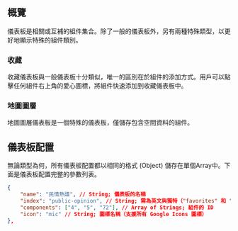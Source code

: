 ## 概覽
儀表板是相關或互補的組件集合。除了一般的儀表板外，另有兩種特殊類型，以更好地顯示特殊的組件類別。

### 收藏
收藏儀表板與一般儀表板十分類似，唯一的區別在於組件的添加方式。用戶可以點擊任何組件右上角的愛心圖標，將組件快速添加到收藏儀表板中。

### 地圖圖層
地圖圖層儀表板是一個特殊的儀表板，僅儲存包含空間資料的組件。

## 儀表板配置
無論類型為何，所有儀表板配置都以相同的格式 (Object) 儲存在單個Array中。下面是儀表板配置完整的參數列表。

```json
{
    "name": "民情熱議", // String; 儀表板的名稱
    "index": "public-opinion", // String; 需為英文與獨特（"favorites" 和 "map-layers" 已被保留）
    "components": ["4", "5", "72"], // Array of Strings; 組件的 ID
    "icon": "mic" // String; 圖標名稱（支援所有 Google Icons 圖標）
},
```